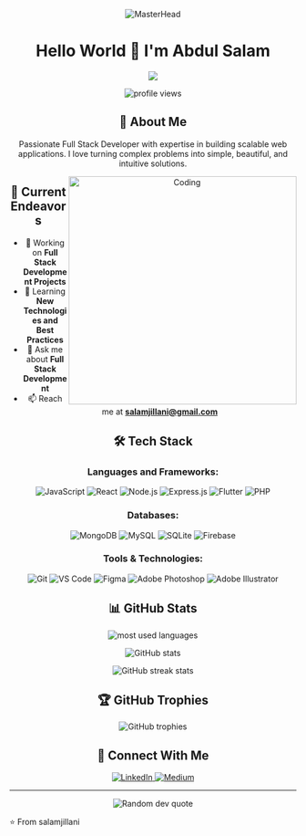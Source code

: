 <div align="center">
  
![MasterHead](https://raw.githubusercontent.com/halfrost/halfrost/master/icons/header_.png)

# Hello World 👋 I'm Abdul Salam
<div align="center">
  <img src="https://readme-typing-svg.herokuapp.com/?lines=Full+Stack+Developer;Passionate+Coder;Always+Learning+New+Things&font=Fira%20Code&center=true&width=440&height=45&color=f75c7e&vCenter=true&size=22">
</div>

<p align="center">
  <img src="https://komarev.com/ghpvc/?username=salamjillani&label=Profile%20views&color=0e75b6&style=flat" alt="profile views" />
</p>

## 🚀 About Me
Passionate Full Stack Developer with expertise in building scalable web applications. I love turning complex problems into simple, beautiful, and intuitive solutions.

<img align="right" alt="Coding" width="400" src="https://cdn.dribbble.com/users/1162077/screenshots/3848914/programmer.gif">

## 🔭 Current Endeavors

- 🔭 Working on **Full Stack Development Projects**
- 🌱 Learning **New Technologies and Best Practices**
- 💬 Ask me about **Full Stack Development**
- 📫 Reach me at **salamjillani@gmail.com**

## 🛠️ Tech Stack

### Languages and Frameworks:
![JavaScript](https://img.shields.io/badge/-JavaScript-F7DF1E?style=flat-square&logo=javascript&logoColor=black)
![React](https://img.shields.io/badge/-React-61DAFB?style=flat-square&logo=react&logoColor=black)
![Node.js](https://img.shields.io/badge/-Node.js-339933?style=flat-square&logo=node.js&logoColor=white)
![Express.js](https://img.shields.io/badge/-Express.js-000000?style=flat-square&logo=express&logoColor=white)
![Flutter](https://img.shields.io/badge/-Flutter-02569B?style=flat-square&logo=flutter&logoColor=white)
![PHP](https://img.shields.io/badge/-PHP-777BB4?style=flat-square&logo=php&logoColor=white)

### Databases:
![MongoDB](https://img.shields.io/badge/-MongoDB-47A248?style=flat-square&logo=mongodb&logoColor=white)
![MySQL](https://img.shields.io/badge/-MySQL-4479A1?style=flat-square&logo=mysql&logoColor=white)
![SQLite](https://img.shields.io/badge/-SQLite-003B57?style=flat-square&logo=sqlite&logoColor=white)
![Firebase](https://img.shields.io/badge/-Firebase-FFCA28?style=flat-square&logo=firebase&logoColor=black)

### Tools & Technologies:
![Git](https://img.shields.io/badge/-Git-F05032?style=flat-square&logo=git&logoColor=white)
![VS Code](https://img.shields.io/badge/-VS%20Code-007ACC?style=flat-square&logo=visual-studio-code&logoColor=white)
![Figma](https://img.shields.io/badge/-Figma-F24E1E?style=flat-square&logo=figma&logoColor=white)
![Adobe Photoshop](https://img.shields.io/badge/-Photoshop-31A8FF?style=flat-square&logo=adobe-photoshop&logoColor=white)
![Adobe Illustrator](https://img.shields.io/badge/-Illustrator-FF9A00?style=flat-square&logo=adobe-illustrator&logoColor=white)

## 📊 GitHub Stats

<p align="center">
  <img src="https://github-readme-stats.vercel.app/api/top-langs?username=salamjillani&show_icons=true&locale=en&layout=compact&theme=radical" alt="most used languages" />
</p>

<p align="center">
  <img src="https://github-readme-stats.vercel.app/api?username=salamjillani&show_icons=true&theme=radical" alt="GitHub stats" />
</p>

<p align="center">
  <img src="https://github-readme-streak-stats.herokuapp.com/?user=salamjillani&theme=radical" alt="GitHub streak stats" />
</p>

## 🏆 GitHub Trophies
<p align="center">
  <img src="https://github-profile-trophy.vercel.app/?username=salamjillani&theme=radical&no-frame=false&no-bg=true&margin-w=4" alt="GitHub trophies" />
</p>

## 🤝 Connect With Me

<p align="center">
  <a href="https://www.linkedin.com/in/salamjillani/" target="_blank">
    <img src="https://img.shields.io/badge/LinkedIn-0077B5?style=for-the-badge&logo=linkedin&logoColor=white" alt="LinkedIn" />
  </a>
  <a href="https://medium.com/@salamjillani" target="_blank">
    <img src="https://img.shields.io/badge/Medium-12100E?style=for-the-badge&logo=medium&logoColor=white" alt="Medium" />
  </a>
</p>

---

<p align="center">
  <img src="https://quotes-github-readme.vercel.app/api?type=horizontal&theme=radical" alt="Random dev quote" />
</p>

</div>

⭐️ From salamjillani
